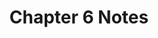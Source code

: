 ---
title: "Chapter 6 Notes"
published: true
morea_id: reading-notes-6
morea_summary: "Notes on hash tables"
morea_type: reading
morea_sort_order: 6
morea_url: http://www2.hawaii.edu/~suthers/courses/ics311s14/Notes/Topic-06.html
morea_labels:
 - Notes
---